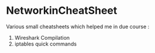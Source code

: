 # NetworkinCheatSheet
Various small cheatsheets which helped me in due course :
1. Wireshark Compilation
2. iptables quick commands
